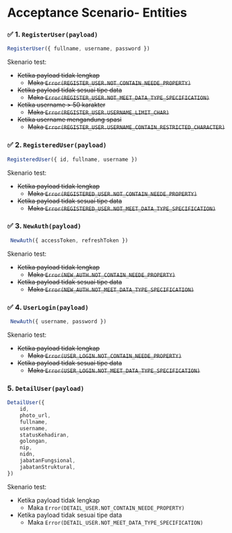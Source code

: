 ﻿
# Acceptance Scenario- Entities

### ✅ 1. ```RegisterUser(payload)```
```javascript
RegisterUser({ fullname, username, password })
```
Skenario test:
- ~~Ketika payload tidak lengkap~~
	- ~~Maka ```Error(REGISTER_USER.NOT_CONTAIN_NEEDE_PROPERTY)```~~
- ~~Ketika payload tidak sesuai tipe data~~
	- ~~Maka ```Error(REGISTER_USER.NOT_MEET_DATA_TYPE_SPECIFICATION)```~~
- ~~Ketika username > 50 karakter~~
	- ~~Maka ```Error(REGISTER_USER.USERNAME_LIMIT_CHAR)```~~
- ~~Ketika username mengandung spasi~~
	- ~~Maka ```Error(REGISTER_USER.USERNAME_CONTAIN_RESTRICTED_CHARACTER)```~~

### ✅ 2. ```RegisteredUser(payload)```
```javascript
RegisteredUser({ id, fullname, username })
```
Skenario test:
- ~~Ketika payload tidak lengkap~~
	- ~~Maka ```Error(REGISTERED_USER.NOT_CONTAIN_NEEDE_PROPERTY)```~~
- ~~Ketika payload tidak sesuai tipe data~~
	- ~~Maka ```Error(REGISTERED_USER.NOT_MEET_DATA_TYPE_SPECIFICATION)```~~

### ✅ 3. ```NewAuth(payload)```
```javascript
 NewAuth({ accessToken, refreshToken })
```
Skenario test:
- ~~Ketika payload tidak lengkap~~
	- ~~Maka ```Error(NEW_AUTH.NOT_CONTAIN_NEEDE_PROPERTY)```~~
- ~~Ketika payload tidak sesuai tipe data~~
	- ~~Maka ```Error(NEW_AUTH.NOT_MEET_DATA_TYPE_SPECIFICATION)```~~

### ✅ 4. ```UserLogin(payload)```
```javascript
 NewAuth({ username, password })
```
Skenario test:
- ~~Ketika payload tidak lengkap~~
	- ~~Maka ```Error(USER_LOGIN.NOT_CONTAIN_NEEDE_PROPERTY)```~~
- ~~Ketika payload tidak sesuai tipe data~~
	- ~~Maka ```Error(USER_LOGIN.NOT_MEET_DATA_TYPE_SPECIFICATION)```~~

### 5. ```DetailUser(payload)```
```javascript
DetailUser({
	id,
	photo_url,
	fullname,
	username,
	statusKehadiran,
	golongan,
	nip,
	nidn,
	jabatanFungsional,
	jabatanStruktural,
})
```
Skenario test:
- Ketika payload tidak lengkap
	- Maka ```Error(DETAIL_USER.NOT_CONTAIN_NEEDE_PROPERTY)```
- Ketika payload tidak sesuai tipe data
	- Maka ```Error(DETAIL_USER.NOT_MEET_DATA_TYPE_SPECIFICATION)```
